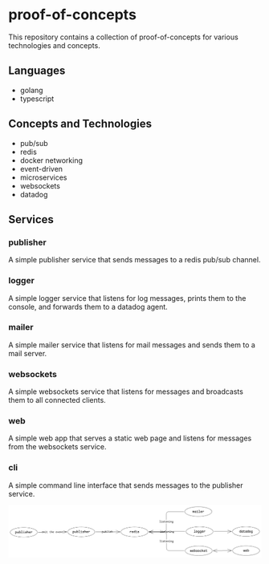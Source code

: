 # proof-of-concepts

This repository contains a collection of proof-of-concepts for various technologies and concepts.

## Languages

- golang
- typescript

## Concepts and Technologies

- pub/sub
- redis
- docker networking
- event-driven
- microservices
- websockets
- datadog

## Services

### publisher

A simple publisher service that sends messages to a redis pub/sub channel.

### logger

A simple logger service that listens for log messages, prints them to the console, and forwards them to a datadog agent.

### mailer

A simple mailer service that listens for mail messages and sends them to a mail server.

### websockets

A simple websockets service that listens for messages and broadcasts them to all connected clients.

### web

A simple web app that serves a static web page and listens for messages from the websockets service.

### cli

A simple command line interface that sends messages to the publisher service.

![flow](./__fixture__/image.png)
